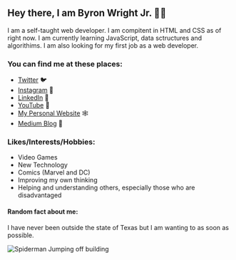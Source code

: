 ## Hey there, I am Byron Wright Jr. 👋🏽

I am a self-taught web developer. I am compitent in HTML and CSS as of right now. I am currently learning JavaScript, data sctructures and algorithims. I am also looking for my first job as a web developer.

### You can find me at these places:
* [Twitter](https://www.twitter.com/byronwrightjr) 🐦
* [Instagram](https://www.instagram.com/byroncwrightjr) 📸
* [LinkedIn](https://www.linkedin.com/in/byronwrightjr) 🔗
* [YouTube](https://www.youtube.com/channel/UCH_dEUH3rm29_7laJAGRS6w) 🎥
* [My Personal Website](https://byronwrightjr.com) 🕸
* [Medium Blog](https://byronwrightjr.medium.com) 📝

### Likes/Interests/Hobbies:
* Video Games
* New Technology
* Comics (Marvel and DC)
* Improving my own thinking
* Helping and understanding others, especially those who are disadvantaged

#### Random fact about me:
I have never been outside the state of Texas but I am wanting to as soon as possible. 

![Spiderman Jumping off building](https://media1.giphy.com/media/l46C5YyhNUlhFLlio/giphy.gif?cid=790b7611df538b7cde8e1da81dbf01e0500ed0304bd8c917&rid=giphy.gif&ct=g) 

